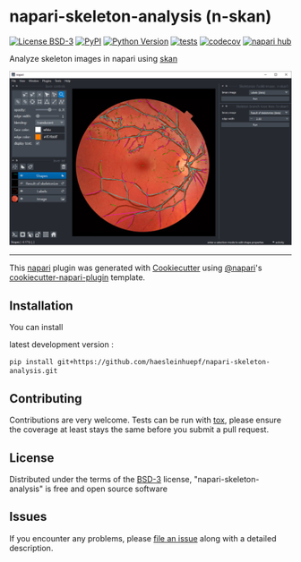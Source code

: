 # napari-skeleton-analysis (n-skan)

[![License BSD-3](https://img.shields.io/pypi/l/napari-skeleton-analysis.svg?color=green)](https://github.com/haesleinhuepf/napari-skeleton-analysis/raw/main/LICENSE)
[![PyPI](https://img.shields.io/pypi/v/napari-skeleton-analysis.svg?color=green)](https://pypi.org/project/napari-skeleton-analysis)
[![Python Version](https://img.shields.io/pypi/pyversions/napari-skeleton-analysis.svg?color=green)](https://python.org)
[![tests](https://github.com/haesleinhuepf/napari-skeleton-analysis/workflows/tests/badge.svg)](https://github.com/haesleinhuepf/napari-skeleton-analysis/actions)
[![codecov](https://codecov.io/gh/haesleinhuepf/napari-skeleton-analysis/branch/main/graph/badge.svg)](https://codecov.io/gh/haesleinhuepf/napari-skeleton-analysis)
[![napari hub](https://img.shields.io/endpoint?url=https://api.napari-hub.org/shields/napari-skeleton-analysis)](https://napari-hub.org/plugins/napari-skeleton-analysis)

Analyze skeleton images in napari using [skan](https://github.com/jni/skan)

![img.png](docs/screenshot.png)

----------------------------------

This [napari] plugin was generated with [Cookiecutter] using [@napari]'s [cookiecutter-napari-plugin] template.

## Installation

You can install 
<!--`napari-skeleton-analysis` via [pip]:

    pip install napari-skeleton-analysis



To install--> 
latest development version :

    pip install git+https://github.com/haesleinhuepf/napari-skeleton-analysis.git


## Contributing

Contributions are very welcome. Tests can be run with [tox], please ensure
the coverage at least stays the same before you submit a pull request.

## License

Distributed under the terms of the [BSD-3] license,
"napari-skeleton-analysis" is free and open source software

## Issues

If you encounter any problems, please [file an issue] along with a detailed description.

[napari]: https://github.com/napari/napari
[Cookiecutter]: https://github.com/audreyr/cookiecutter
[@napari]: https://github.com/napari
[MIT]: http://opensource.org/licenses/MIT
[BSD-3]: http://opensource.org/licenses/BSD-3-Clause
[GNU GPL v3.0]: http://www.gnu.org/licenses/gpl-3.0.txt
[GNU LGPL v3.0]: http://www.gnu.org/licenses/lgpl-3.0.txt
[Apache Software License 2.0]: http://www.apache.org/licenses/LICENSE-2.0
[Mozilla Public License 2.0]: https://www.mozilla.org/media/MPL/2.0/index.txt
[cookiecutter-napari-plugin]: https://github.com/napari/cookiecutter-napari-plugin

[file an issue]: https://github.com/haesleinhuepf/napari-skeleton-analysis/issues

[napari]: https://github.com/napari/napari
[tox]: https://tox.readthedocs.io/en/latest/
[pip]: https://pypi.org/project/pip/
[PyPI]: https://pypi.org/
